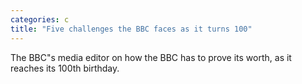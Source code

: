 ```yaml
---
categories: c
title: "Five challenges the BBC faces as it turns 100"
---
```

The BBC"s media editor on how the BBC has to prove its worth, as it reaches its 100th birthday.